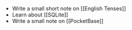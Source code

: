 - Write a small short note on [[English Tenses]]
- Learn about [[SQLite]]
- Write a small note on [[PocketBase]]